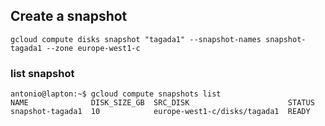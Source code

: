 ## Create a snapshot 
```
gcloud compute disks snapshot "tagada1" --snapshot-names snapshot-tagada1 --zone europe-west1-c
```

### list snapshot 
```
antonio@lapton:~$ gcloud compute snapshots list
NAME              DISK_SIZE_GB  SRC_DISK                      STATUS
snapshot-tagada1  10            europe-west1-c/disks/tagada1  READY
```
